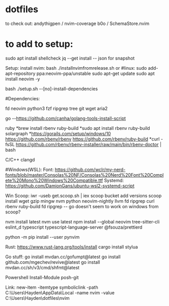 # dotfiles

to check out:
andythigpen / nvim-coverage
b0o / SchemaStore.nvim

# to add to setup:

sudo apt install shellcheck jq
--get install -- json for snapshot

Setup:
install nvim:
bash ./installnvimfromrelease.sh
or
#linux:
sudo add-apt-repository ppa:neovim-ppa/unstable
sudo apt-get update
sudo apt install neovim -y

bash ./setup.sh --[no]-install-dependencies

#Dependencies:

fd
neovim
python3
fzf
ripgrep
tree
git
wget
aria2

go --https://github.com/canha/golang-tools-install-script

ruby
*brew install rbenv ruby-build
*sudo apt install rbenv ruby-build
solargraph \*https://gorails.com/setup/windows/10
https://github.com/rbenv/rbenv
https://github.com/rbenv/ruby-build
\*curl -fsSL https://github.com/rbenv/rbenv-installer/raw/main/bin/rbenv-doctor | bash

C/C++
clangd

#Windows(WSL):
Font: https://github.com/wclr/my-nerd-fonts/blob/master/Consolas%20NF/Consolas%20Nerd%20Font%20Complete%20Mono%20Windows%20Compatible.ttf
Systemd: https://github.com/DamionGans/ubuntu-wsl2-systemd-script

Win
Scoop:
iwr -useb get.scoop.sh | iex
scoop bucket add versions
scoop install wget gzip mingw nvm python neovim-nightly llvm fd ripgrep curl rbenv ruby-build fd ripgrep
-- go doesn't seem to work on windows from scoop?

nvm install latest
nvm use latest
npm install --global neovim tree-sitter-cli eslint_d typescript typescript-language-server @fsouza/prettierd

python -m pip install --user pynvim

Rust:
https://www.rust-lang.org/tools/install
cargo install stylua

Go stuff:
go install mvdan.cc/gofumpt@latest
go install github.com/mgechev/revive@latest
go install mvdan.cc/sh/v3/cmd/shfmt@latest

Powershell
Install-Module posh-git

Link:
new-item -itemtype symboliclink -path C:\Users\Hayden\AppData\Local -name nvim -value C:\Users\Hayden\dotfiles\nvim
